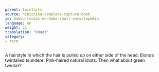 ```yaml
---
parent: twintails
source: hibichika-complete-capture-book
id: mahou-tsukai-no-hako-small-encyclopedia
language: en
weight: 31
translation: "RHuot"
category:
- term
---
```


A hairstyle in which the hair is pulled up on either side of the head. Blonde twintailed tsundere. Pink-haired natural idiots. Then what about green twintail?
